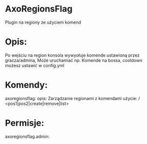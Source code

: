 # AxoRegionsFlag
Plugin na regiony ze użyciem komend

# Opis:
Po wejściu na region konsola wywyołuje komende ustawioną przez gracza/admina,
Może uruchamiać np. Komende na bossa, cooldown możesz ustawić w config.yml

# Komendy:
  axoregionsflag:
    opis: Zarządzanie regionami z komendami
    użycie: /<command> <pos1|pos2|create|remove|list>
# Permisje:
  axoregionsflag.admin:
